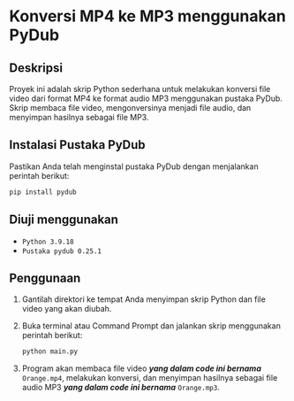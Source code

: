 # Konversi MP4 ke MP3 menggunakan PyDub

## Deskripsi
Proyek ini adalah skrip Python sederhana untuk melakukan konversi file video dari format MP4 ke format audio MP3 menggunakan pustaka PyDub. Skrip membaca file video, mengonversinya menjadi file audio, dan menyimpan hasilnya sebagai file MP3.

## Instalasi Pustaka PyDub
Pastikan Anda telah menginstal pustaka PyDub dengan menjalankan perintah berikut:

```bash
pip install pydub
```
## Diuji menggunakan
- `Python 3.9.18`
- `Pustaka pydub 0.25.1`
## Penggunaan
1. Gantilah direktori ke tempat Anda menyimpan skrip Python dan file video yang akan diubah.

2. Buka terminal atau Command Prompt dan jalankan skrip menggunakan perintah berikut:

   ```bash
   python main.py
   ```


3. Program akan membaca file video ***yang dalam code ini bernama*** `Orange.mp4`, melakukan konversi, dan menyimpan hasilnya sebagai file audio MP3 ***yang dalam code ini bernama*** `Orange.mp3`.
